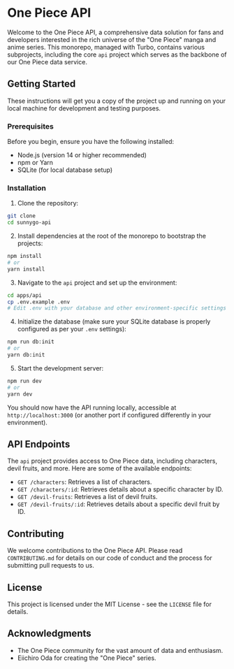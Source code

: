 # One Piece API

Welcome to the One Piece API, a comprehensive data solution for fans and developers interested in the rich universe of the "One Piece" manga and anime series. This monorepo, managed with Turbo, contains various subprojects, including the core `api` project which serves as the backbone of our One Piece data service.

## Getting Started

These instructions will get you a copy of the project up and running on your local machine for development and testing purposes.

### Prerequisites

Before you begin, ensure you have the following installed:

- Node.js (version 14 or higher recommended)
- npm or Yarn
- SQLite (for local database setup)

### Installation

1. Clone the repository:

```bash
git clone 
cd sunnygo-api
```

2. Install dependencies at the root of the monorepo to bootstrap the projects:

```bash
npm install
# or
yarn install
```

3. Navigate to the `api` project and set up the environment:

```bash
cd apps/api
cp .env.example .env
# Edit .env with your database and other environment-specific settings
```

4. Initialize the database (make sure your SQLite database is properly configured as per your `.env` settings):

```bash
npm run db:init
# or
yarn db:init
```

5. Start the development server:

```bash
npm run dev
# or
yarn dev
```

You should now have the API running locally, accessible at `http://localhost:3000` (or another port if configured differently in your environment).

## API Endpoints

The `api` project provides access to One Piece data, including characters, devil fruits, and more. Here are some of the available endpoints:

- `GET /characters`: Retrieves a list of characters.
- `GET /characters/:id`: Retrieves details about a specific character by ID.
- `GET /devil-fruits`: Retrieves a list of devil fruits.
- `GET /devil-fruits/:id`: Retrieves details about a specific devil fruit by ID.

## Contributing

We welcome contributions to the One Piece API. Please read `CONTRIBUTING.md` for details on our code of conduct and the process for submitting pull requests to us.

## License

This project is licensed under the MIT License - see the `LICENSE` file for details.

## Acknowledgments

- The One Piece community for the vast amount of data and enthusiasm.
- Eiichiro Oda for creating the "One Piece" series.
